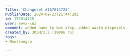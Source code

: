 ```yaml
---
Title: 'Changeset #157014725'
PublishDate: 2024-09-23T21:44:29Z
id: 157014725
user: Seva-snz
comment: added name to bus stop, added waste_disposals
created_by: JOSM/1.5 (19096 ru)
tags:
- Montenegro

---
```


